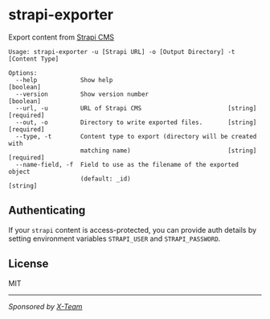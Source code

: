 # strapi-exporter

Export content from [Strapi CMS](https://strapi.io/)

```
Usage: strapi-exporter -u [Strapi URL] -o [Output Directory] -t [Content Type]

Options:
  --help            Show help                                          [boolean]
  --version         Show version number                                [boolean]
  --url, -u         URL of Strapi CMS                        [string] [required]
  --out, -o         Directory to write exported files.       [string] [required]
  --type, -t        Content type to export (directory will be created with
                    matching name)                           [string] [required]
  --name-field, -f  Field to use as the filename of the exported object
                    (default: _id)                                      [string]
```

## Authenticating

If your `strapi` content is access-protected, you can provide auth details by setting environment variables `STRAPI_USER` and `STRAPI_PASSWORD`.

## License

MIT

-------------------------------------------------------------------------------

_Sponsored by [X-Team](https://x-team.com)_

